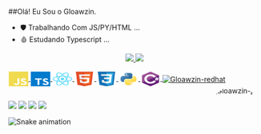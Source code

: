 ##Olá! Eu Sou o Gloawzin.

- 🛡 Trabalhando Com JS/PY/HTML ...
- 🩸 Estudando Typescript ...

<div align="center">
  <a href="https://github.com/Gloawzin">
  <img height="180em" src="https://github-readme-stats.vercel.app/api?username=Gloawzin&show_icons=true&theme=aura&include_all_commits=true&count_private=true"/>
  <img height="180em" src="https://github-readme-stats.vercel.app/api/top-langs/?username=Gloawzin&layout=compact&langs_count=7&theme=aura"/>
</div>

<div style="display: inline_block"><br>
  <img align="center" alt="Gloawzin-Js" height="30" width="40" src="https://raw.githubusercontent.com/devicons/devicon/master/icons/javascript/javascript-plain.svg">
  <img align="center" alt="Gloawzin-Ts" height="30" width="40" src="https://raw.githubusercontent.com/devicons/devicon/master/icons/typescript/typescript-plain.svg">
  <img align="center" alt="Gloawzin-React" height="30" width="40" src="https://raw.githubusercontent.com/devicons/devicon/master/icons/react/react-original.svg">
  <img align="center" alt="Gloawzin-HTML" height="30" width="40" src="https://raw.githubusercontent.com/devicons/devicon/master/icons/html5/html5-original.svg">
  <img align="center" alt="Gloawzin-CSS" height="30" width="40" src="https://raw.githubusercontent.com/devicons/devicon/master/icons/css3/css3-original.svg">
  <img align="center" alt="Gloawzin-Python" height="30" width="40" src="https://raw.githubusercontent.com/devicons/devicon/master/icons/python/python-original.svg">
  <img align="center" alt="Gloawzin-Csharp" height="30" width="40" src="https://raw.githubusercontent.com/devicons/devicon/master/icons/csharp/csharp-original.svg">
  <img align="center" alt="Gloawzin-redhat" height="30" width="40" src="https://cdn.jsdelivr.net/gh/devicons/devicon/icons/redhat/redhat-original.svg">

  <img align="right" alt="Gloawzin-pic" height="150" style="border-radius:50px;" src="https://media.discordapp.net/attachments/842128309009907712/983031771560026172/280396805_705654790760472_2936703397381343145_n.jpg">
</div>

  ##

<div> 
  <a href="https://www.youtube.com/Gloawzin" target="_blank"><img src="https://img.shields.io/badge/YouTube-FF0000?style=for-the-badge&logo=youtube&logoColor=white" target="_blank"></a>
  <a href="https://instagram.com/Gloawzin" target="_blank"><img src="https://img.shields.io/badge/-Instagram-%23E4405F?style=for-the-badge&logo=instagram&logoColor=white" target="_blank"></a>
 <a href="https://discord.gg/qkPkWPtqsB" target="_blank"><img src="https://img.shields.io/badge/Discord-7289DA?style=for-the-badge&logo=discord&logoColor=white" target="_blank"></a> 
  <a href = "ssurekanderson@gmail.com"><img src="https://img.shields.io/badge/-Gmail-%23333?style=for-the-badge&logo=gmail&logoColor=white" target="_blank"></a>
 
  ![Snake animation](https://github.com/rafaballerini/Gloawzin/blob/output/github-contribution-grid-snake.svg)
 
</div>

